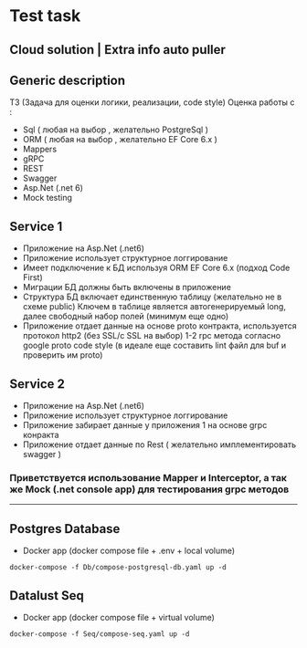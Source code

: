 # Test task #

## Cloud solution | Extra info auto puller ##

## Generic description ##

ТЗ (Задача для оценки логики, реализации, code style)
Оценка работы с :

- Sql ( любая на выбор , желательно PostgreSql )
- ORM ( любая на выбор , желательно EF Core 6.x )
- Mappers
- gRPC
- REST
- Swagger
- Asp.Net (.net 6)
- Mock testing

## Service 1 ##

- Приложение на Asp.Net (.net6)
- Приложение использует структурное логгирование
- Имеет подключение к БД используя ORM EF Core 6.x (подход Code First)
- Миграции БД должны быть включены в приложение
- Структура БД включает единственную таблицу (желательно не в схеме public)
Ключем в таблице является автогенерируемый long, далее свободный набор полей (минимум еще одно)
- Приложение отдает данные на основе proto контракта, используется протокол http2 (без SSL/c SSL на выбор)
1-2 rpc метода согласно google proto code style (в идеале еще составить lint файл для buf и проверить им proto)

## Service 2 ##

- Приложение на Asp.Net (.net6)
- Приложение использует структурное логгирование
- Приложение забирает данные у приложения 1 на основе grpc конракта
- Приложение отдает данные по Rest ( желательно имплементировать swagger )

### Приветствуется использование Mapper и Interceptor, а так же Mock (.net console app) для тестирования grpc методов ###

---

## Postgres Database ##

- Docker app (docker compose file + .env + local volume)

`docker-compose -f Db/compose-postgresql-db.yaml up -d`

## Datalust Seq ##

- Docker app (docker compose file + virtual volume)

`docker-compose -f Seq/compose-seq.yaml up -d`